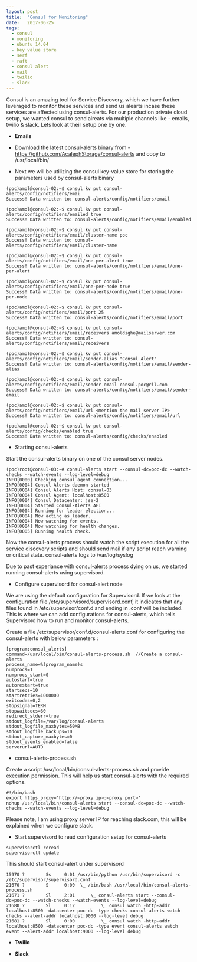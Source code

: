 ```yaml
---
layout: post
title:  "Consul for Monitoring"
date:   2017-06-25
tags:
  - consul
  - monitoring
  - ubuntu 14.04
  - key value store
  - serf 
  - raft
  - consul alert
  - mail
  - twilio
  - slack
---
```


Consul is an amazing tool for Service Discovery, which we have further leveraged to monitor these services and send us alearts incase these services are affected using consul-alerts. For our production private cloud setup, we wanted consul to send alreats via multiple channels like - emails, twilio & slack. Lets look at their setup one by one.

* **Emails** 

* Download the latest consul-alerts binary from - https://github.com/AcalephStorage/consul-alerts and copy to /usr/local/bin/

* Next we will be utilizing the consul key-value store for storing the parameters used by consul-alerts binary  

```
(poc)amol@consul-02:~$ consul kv put consul-alerts/config/notifiers/emai
Success! Data written to: consul-alerts/config/notifiers/email

(poc)amol@consul-02:~$ consul kv put consul-alerts/config/notifiers/emailed true
Success! Data written to: consul-alerts/config/notifiers/email/enabled

(poc)amol@consul-02:~$ consul kv put consul-alerts/config/notifiers/email/cluster-name poc
Success! Data written to: consul-alerts/config/notifiers/email/cluster-name

(poc)amol@consul-02:~$ consul kv put consul-alerts/config/notifiers/email/one-per-alert true
Success! Data written to: consul-alerts/config/notifiers/email/one-per-alert

(poc)amol@consul-02:~$ consul kv put consul-alerts/config/notifiers/email/one-per-node true
Success! Data written to: consul-alerts/config/notifiers/email/one-per-node

(poc)amol@consul-02:~$ consul kv put consul-alerts/config/notifiers/email/port 25
Success! Data written to: consul-alerts/config/notifiers/email/port

(poc)amol@consul-02:~$ consul kv put consul-alerts/config/notifiers/email/receivers amoldighe@mailserver.com
Success! Data written to: consul-alerts/config/notifiers/email/receivers

(poc)amol@consul-02:~$ consul kv put consul-alerts/config/notifiers/email/sender-alias "Consul Alert"
Success! Data written to: consul-alerts/config/notifiers/email/sender-alias

(poc)amol@consul-02:~$ consul kv put consul-alerts/config/notifiers/email/sender-email consul.poc@ril.com
Success! Data written to: consul-alerts/config/notifiers/email/sender-email

(poc)amol@consul-02:~$ consul kv put consul-alerts/config/notifiers/email/url <mention the mail server IP>
Success! Data written to: consul-alerts/config/notifiers/email/url

(poc)amol@consul-02:~$ consul kv put consul-alerts/config/checks/enabled true
Success! Data written to: consul-alerts/config/checks/enabled

```

* Starting consul-alerts 

Start the consul-alerts binary on one of the consul server nodes.


```
(poc)root@consul-03:~# consul-alerts start --consul-dc=poc-dc --watch-checks --watch-events --log-level=debug
INFO[0000] Checking consul agent connection...
INFO[0004] Consul Alerts daemon started
INFO[0004] Consul Alerts Host: consul-03
INFO[0004] Consul Agent: localhost:8500
INFO[0004] Consul Datacenter: jse-2
INFO[0004] Started Consul-Alerts API
INFO[0004] Running for leader election...
INFO[0004] Now acting as leader.
INFO[0004] Now watching for events.
INFO[0004] Now watching for health changes.
INFO[0005] Running health check.
```

Now the consul-alerts process should watch the script execution for all the service discovery scripts and should send mail if any script reach warning or critical state. consul-alerts logs to /var/log/syslog

Due to past experiance with consul-alerts process dying on us, we started running consul-alerts using supervisord.

* Configure supervisord for consul-alert node

We are using the default configuration for Supervisord. If we look at the configuration file /etc/supervisord/supervisord.conf, it indicates that any files found in /etc/supervisor/conf.d and ending in .conf will be included. This is where we can add configurations for consul-alerts, which tells Supervisord how to run and monitor consul-alerts. 

Create a file /etc/supervisor/conf.d/consul-alerts.conf for configuring the consul-alerts with below parameters :

```
[program:consul_alerts]
command=/usr/local/bin/consul-alerts-process.sh  //Create a consul-alerts
process_name=%(program_name)s
numprocs=1
numprocs_start=0
autostart=true
autorestart=true
startsecs=10
startretries=1000000
exitcodes=0,2
stopsignal=TERM
stopwaitsecs=60
redirect_stderr=true
stdout_logfile=/var/log/consul-alerts
stdout_logfile_maxbytes=50MB
stdout_logfile_backups=10
stdout_capture_maxbytes=0
stdout_events_enabled=false
serverurl=AUTO
```

* consul-alerts-process.sh

Create a script  /usr/local/bin/consul-alerts-process.sh and provide execution permission. This will help us start consul-alerts with the required options.

```
#!/bin/bash
export https_proxy='http://<proxy ip>:<proxy port>'
nohup /usr/local/bin/consul-alerts start --consul-dc=poc-dc --watch-checks --watch-events --log-level=debug
```

Please note, I am using proxy server IP for reaching slack.com, this will be explained when we configure slack.

* Start supervisord to read configuration setup for consul-alerts

```
supervisorctl reread
supervisorctl update
```

This should start consul-alert under supervisord

```
15970 ?        Ss     0:01 /usr/bin/python /usr/bin/supervisord -c /etc/supervisor/supervisord.conf
21670 ?        S      0:00  \_ /bin/bash /usr/local/bin/consul-alerts-process.sh
21671 ?        Sl     2:01      \_ consul-alerts start --consul-dc=poc-dc --watch-checks --watch-events --log-level=debug
21680 ?        Sl     0:12          \_ consul watch -http-addr localhost:8500 -datacenter poc-dc -type checks consul-alerts watch checks --alert-addr localhost:9000 --log-level debug
21681 ?        Sl     0:00          \_ consul watch -http-addr localhost:8500 -datacenter poc-dc -type event consul-alerts watch event --alert-addr localhost:9000 --log-level debug
```


* **Twilio**


* **Slack**
